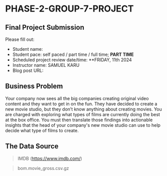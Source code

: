 # PHASE-2-GROUP-7-PROJECT

## Final Project Submission

Please fill out:
* Student name: 
* Student pace: self paced / part time / full time; **PART TIME**
* Scheduled project review date/time: **FRIDAY, 11th 2024
* Instructor name: SAMUEL KARU
* Blog post URL:

## Business Problem

Your company now sees all the big companies creating original video content and they want to get in on the fun. They have decided to create a new movie studio, but they don’t know anything about creating movies. You are charged with exploring what types of films are currently doing the best at the box office. You must then translate those findings into actionable insights that the head of your company's new movie studio can use to help decide what type of films to create.

## The Data Source

> IMDB (https://www.imdb.com/)

> bom.movie_gross.csv.gz








